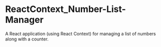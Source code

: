 # ReactContext_Number-List-Manager
A React application (using React Context) for managing a list of numbers along with a counter. 
